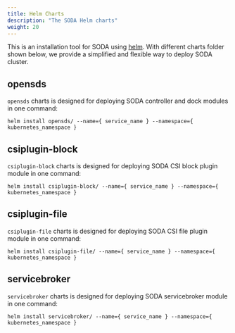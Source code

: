 ```yaml
---
title: Helm Charts
description: "The SODA Helm charts"
weight: 20
---
```


This is an installation tool for SODA using [helm](https://github.com/kubernetes/helm). With different charts folder shown below, we provide a simplified and flexible way to deploy SODA cluster.

## opensds
`opensds` charts is designed for deploying SODA controller and dock modules in one
command:
```shell
helm install opensds/ --name={ service_name } --namespace={ kubernetes_namespace }
```

## csiplugin-block
`csiplugin-block` charts is designed for deploying SODA CSI block plugin module in one command:
```shell
helm install csiplugin-block/ --name={ service_name } --namespace={ kubernetes_namespace }
```

## csiplugin-file
`csiplugin-file` charts is designed for deploying SODA CSI file plugin module in one command:
```shell
helm install csiplugin-file/ --name={ service_name } --namespace={ kubernetes_namespace }
```

## servicebroker
`servicebroker` charts is designed for deploying SODA servicebroker module in one
command:
```shell
helm install servicebroker/ --name={ service_name } --namespace={ kubernetes_namespace }
```